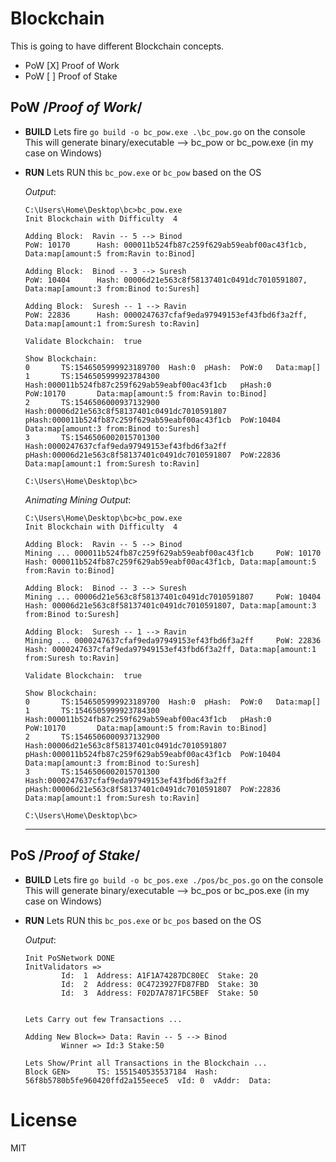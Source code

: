# Blockchain

This is going to have different Blockchain concepts.

- PoW [X] Proof of Work
- PoW [ ] Proof of Stake

## PoW /*Proof of Work*/

- **BUILD**
    Lets fire `go build -o bc_pow.exe .\bc_pow.go` on the console  
    This will generate binary/executable --> bc_pow or bc_pow.exe (in my case on Windows)

- **RUN**
    Lets RUN this `bc_pow.exe` or `bc_pow` based on the OS  

    *Output*:

    ```
    C:\Users\Home\Desktop\bc>bc_pow.exe
    Init Blockchain with Difficulty  4

    Adding Block:  Ravin -- 5 --> Binod
    PoW: 10170      Hash: 000011b524fb87c259f629ab59eabf00ac43f1cb, Data:map[amount:5 from:Ravin to:Binod]

    Adding Block:  Binod -- 3 --> Suresh
    PoW: 10404      Hash: 00006d21e563c8f58137401c0491dc7010591807, Data:map[amount:3 from:Binod to:Suresh]

    Adding Block:  Suresh -- 1 --> Ravin
    PoW: 22836      Hash: 0000247637cfaf9eda97949153ef43fbd6f3a2ff, Data:map[amount:1 from:Suresh to:Ravin]

    Validate Blockchain:  true

    Show Blockchain:
    0       TS:1546505999923189700  Hash:0  pHash:  PoW:0   Data:map[]
    1       TS:1546505999923784300  Hash:000011b524fb87c259f629ab59eabf00ac43f1cb   pHash:0         PoW:10170       Data:map[amount:5 from:Ravin to:Binod]
    2       TS:1546506000937132900  Hash:00006d21e563c8f58137401c0491dc7010591807   pHash:000011b524fb87c259f629ab59eabf00ac43f1cb  PoW:10404       Data:map[amount:3 from:Binod to:Suresh]
    3       TS:1546506002015701300  Hash:0000247637cfaf9eda97949153ef43fbd6f3a2ff   pHash:00006d21e563c8f58137401c0491dc7010591807  PoW:22836       Data:map[amount:1 from:Suresh to:Ravin]

    C:\Users\Home\Desktop\bc>
    ```

    *Animating Mining Output*:

    ```
    C:\Users\Home\Desktop\bc>bc_pow.exe
    Init Blockchain with Difficulty  4

    Adding Block:  Ravin -- 5 --> Binod
    Mining ... 000011b524fb87c259f629ab59eabf00ac43f1cb     PoW: 10170      Hash: 000011b524fb87c259f629ab59eabf00ac43f1cb, Data:map[amount:5 from:Ravin to:Binod]

    Adding Block:  Binod -- 3 --> Suresh
    Mining ... 00006d21e563c8f58137401c0491dc7010591807     PoW: 10404      Hash: 00006d21e563c8f58137401c0491dc7010591807, Data:map[amount:3 from:Binod to:Suresh]

    Adding Block:  Suresh -- 1 --> Ravin
    Mining ... 0000247637cfaf9eda97949153ef43fbd6f3a2ff     PoW: 22836      Hash: 0000247637cfaf9eda97949153ef43fbd6f3a2ff, Data:map[amount:1 from:Suresh to:Ravin]

    Validate Blockchain:  true

    Show Blockchain:
    0       TS:1546505999923189700  Hash:0  pHash:  PoW:0   Data:map[]
    1       TS:1546505999923784300  Hash:000011b524fb87c259f629ab59eabf00ac43f1cb   pHash:0         PoW:10170       Data:map[amount:5 from:Ravin to:Binod]
    2       TS:1546506000937132900  Hash:00006d21e563c8f58137401c0491dc7010591807   pHash:000011b524fb87c259f629ab59eabf00ac43f1cb  PoW:10404       Data:map[amount:3 from:Binod to:Suresh]
    3       TS:1546506002015701300  Hash:0000247637cfaf9eda97949153ef43fbd6f3a2ff   pHash:00006d21e563c8f58137401c0491dc7010591807  PoW:22836       Data:map[amount:1 from:Suresh to:Ravin]

    C:\Users\Home\Desktop\bc>
    ```

    ---

## PoS /*Proof of Stake*/

- **BUILD**
    Lets fire `go build -o bc_pos.exe ./pos/bc_pos.go` on the console  
    This will generate binary/executable --> bc_pos or bc_pos.exe (in my case on Windows)

- **RUN**
    Lets RUN this `bc_pos.exe` or `bc_pos` based on the OS  

    *Output*:
    ```
    Init PoSNetwork DONE
    InitValidators => 
            Id:  1  Address: A1F1A74287DC80EC  Stake: 20
            Id:  2  Address: 0C4723927FD87FBD  Stake: 30
            Id:  3  Address: F02D7A7871FC5BEF  Stake: 50


    Lets Carry out few Transactions ...

    Adding New Block=> Data: Ravin -- 5 --> Binod
            Winner => Id:3 Stake:50

    Lets Show/Print all Transactions in the Blockchain ...
    Block GEN>      TS: 1551540535537184  Hash: 56f8b5780b5fe960420ffd2a155eece5  vId: 0  vAddr:  Data:

    ```
    
# License

MIT

